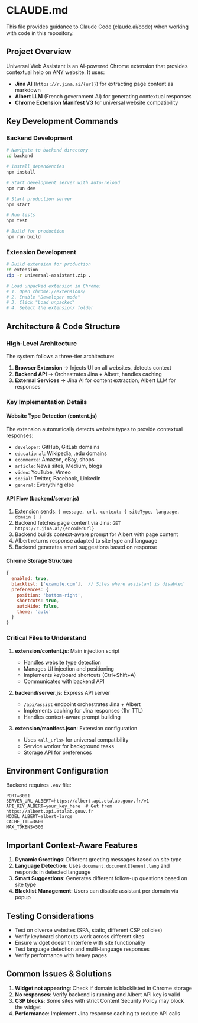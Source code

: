 # CLAUDE.md

This file provides guidance to Claude Code (claude.ai/code) when working with code in this repository.

## Project Overview

Universal Web Assistant is an AI-powered Chrome extension that provides contextual help on ANY website. It uses:
- **Jina AI** (`https://r.jina.ai/{url}`) for extracting page content as markdown
- **Albert LLM** (French government AI) for generating contextual responses
- **Chrome Extension Manifest V3** for universal website compatibility

## Key Development Commands

### Backend Development
```bash
# Navigate to backend directory
cd backend

# Install dependencies
npm install

# Start development server with auto-reload
npm run dev

# Start production server
npm start

# Run tests
npm test

# Build for production
npm run build
```

### Extension Development
```bash
# Build extension for production
cd extension
zip -r universal-assistant.zip .

# Load unpacked extension in Chrome:
# 1. Open chrome://extensions/
# 2. Enable "Developer mode"
# 3. Click "Load unpacked"
# 4. Select the extension/ folder
```

## Architecture & Code Structure

### High-Level Architecture
The system follows a three-tier architecture:
1. **Browser Extension** → Injects UI on all websites, detects context
2. **Backend API** → Orchestrates Jina + Albert, handles caching
3. **External Services** → Jina AI for content extraction, Albert LLM for responses

### Key Implementation Details

#### Website Type Detection (content.js)
The extension automatically detects website types to provide contextual responses:
- `developer`: GitHub, GitLab domains
- `educational`: Wikipedia, .edu domains  
- `ecommerce`: Amazon, eBay, shops
- `article`: News sites, Medium, blogs
- `video`: YouTube, Vimeo
- `social`: Twitter, Facebook, LinkedIn
- `general`: Everything else

#### API Flow (backend/server.js)
1. Extension sends: `{ message, url, context: { siteType, language, domain } }`
2. Backend fetches page content via Jina: `GET https://r.jina.ai/{encodedUrl}`
3. Backend builds context-aware prompt for Albert with page content
4. Albert returns response adapted to site type and language
5. Backend generates smart suggestions based on response

#### Chrome Storage Structure
```javascript
{
  enabled: true,
  blacklist: ['example.com'],  // Sites where assistant is disabled
  preferences: {
    position: 'bottom-right',
    shortcuts: true,
    autoHide: false,
    theme: 'auto'
  }
}
```

### Critical Files to Understand

1. **extension/content.js**: Main injection script
   - Handles website type detection
   - Manages UI injection and positioning
   - Implements keyboard shortcuts (Ctrl+Shift+A)
   - Communicates with backend API

2. **backend/server.js**: Express API server
   - `/api/assist` endpoint orchestrates Jina + Albert
   - Implements caching for Jina responses (1hr TTL)
   - Handles context-aware prompt building

3. **extension/manifest.json**: Extension configuration
   - Uses `<all_urls>` for universal compatibility
   - Service worker for background tasks
   - Storage API for preferences

## Environment Configuration

Backend requires `.env` file:
```env
PORT=3001
SERVER_URL_ALBERT=https://albert.api.etalab.gouv.fr/v1
API_KEY_ALBERT=your_key_here  # Get from https://albert.api.etalab.gouv.fr
MODEL_ALBERT=albert-large
CACHE_TTL=3600
MAX_TOKENS=500
```

## Important Context-Aware Features

1. **Dynamic Greetings**: Different greeting messages based on site type
2. **Language Detection**: Uses `document.documentElement.lang` and responds in detected language
3. **Smart Suggestions**: Generates different follow-up questions based on site type
4. **Blacklist Management**: Users can disable assistant per domain via popup

## Testing Considerations

- Test on diverse websites (SPA, static, different CSP policies)
- Verify keyboard shortcuts work across different sites
- Ensure widget doesn't interfere with site functionality
- Test language detection and multi-language responses
- Verify performance with heavy pages

## Common Issues & Solutions

1. **Widget not appearing**: Check if domain is blacklisted in Chrome storage
2. **No responses**: Verify backend is running and Albert API key is valid
3. **CSP blocks**: Some sites with strict Content Security Policy may block the widget
4. **Performance**: Implement Jina response caching to reduce API calls